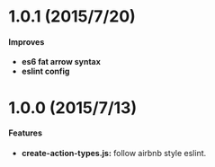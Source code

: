 # 1.0.1 (2015/7/20)

#### Improves

- **es6 fat arrow syntax**
- **eslint config**


# 1.0.0 (2015/7/13)

#### Features

- **create-action-types.js:** follow airbnb style eslint.
